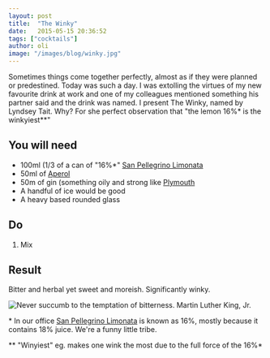 ```yaml
---
layout: post
title:  "The Winky"
date:   2015-05-15 20:36:52
tags: ["cocktails"]
author: oli
image: "/images/blog/winky.jpg"
---
```


Sometimes things come together perfectly, almost as if they were planned or predestined.  Today was such a day.  I was extolling the virtues of my new favourite drink at work and one of my colleagues mentioned something his partner said and the drink was named.  I present The Winky, named by Lyndsey Tait.  Why? For she perfect observation that "the lemon 16%* is the winkyiest**"


## You will need

* 100ml (1/3 of a can of "16%*" [San Pellegrino Limonata](http://amzn.to/1QPTF3z)
* 50ml of [Aperol](http://amzn.to/1IG1bLI)
* 50m of gin (something oily and strong like [Plymouth](http://amzn.to/1QPUs4I)
* A handful of ice would be good
* A heavy based rounded glass


## Do

1. Mix


## Result

Bitter and herbal yet sweet and moreish.  Significantly winky.

![Never succumb to the temptation of bitterness. Martin Luther King, Jr.](/images/blog/winky.jpg)


\* In our office [San Pellegrino Limonata](http://amzn.to/1QPTF3z) is known as 16%, mostly because it contains 18% juice.  We're a funny little tribe.

\*\* "Winyiest" eg. makes one wink the most due to the full force of the 16%* 


